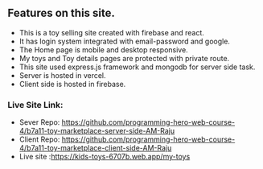 ## Features on this site.

- This is a toy selling site created with firebase and react.
- It has login system integrated with email-password and google.
- The Home page is mobile and desktop responsive.
- My toys and Toy details pages are protected with private route.
- This site used express.js framework and mongodb for server side task.
- Server is hosted in vercel.
- Client side is hosted in firebase.

### Live Site Link:

- Sever Repo: https://github.com/programming-hero-web-course-4/b7a11-toy-marketplace-server-side-AM-Raju
- Client Repo: https://github.com/programming-hero-web-course-4/b7a11-toy-marketplace-client-side-AM-Raju
- Live site :https://kids-toys-6707b.web.app/my-toys
